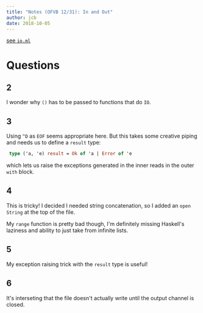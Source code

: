 ```yaml
---
title: "Notes (OFVB 12/31): In and Out"
author: jcb
date: 2018-10-05
---
```


[see `io.ml`](https://github.com/johnchandlerburnham/ofvb/blob/master/12/io.ml)

# Questions

## 2

I wonder why `()` has to be passed to functions that do `IO`.

## 3
Using `^D` as `EOF` seems appropriate here. But this takes some creative piping
and needs us to define a `result` type:

```ocaml
 type ('a, 'e) result = Ok of 'a | Error of 'e
```

which lets us raise the exceptions generated in the inner reads in the outer
`with` block.

## 4

This is tricky! I decided I needed string concatenation, so I added an `open
String` at the top of the file.

My `range` function is pretty bad though, I'm definitely missing Haskell's
laziness and ability to just take from infinite lists.

## 5

My exception raising trick with the `result` type is useful!

## 6

It's interseting that the file doesn't actually write until the output channel
is closed.

